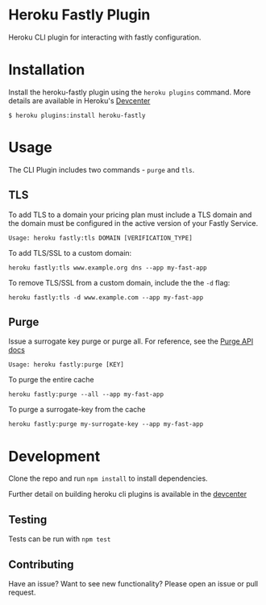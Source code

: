 # Heroku Fastly Plugin

Heroku CLI plugin for interacting with fastly configuration.



# Installation
Install the heroku-fastly plugin using the `heroku plugins` command. More details are available in Heroku's [Devcenter](https://devcenter.heroku.com/articles/using-cli-plugins)

```
$ heroku plugins:install heroku-fastly
```

# Usage
The CLI Plugin includes two commands - `purge` and `tls`.

## TLS
To add TLS to a domain your pricing plan must include a TLS domain and the domain must be configured in the active version of your Fastly Service.

```
Usage: heroku fastly:tls DOMAIN [VERIFICATION_TYPE]
```

To add TLS/SSL to a custom domain:

```
heroku fastly:tls www.example.org dns --app my-fast-app
```

To remove TLS/SSL from a custom domain, include the the `-d` flag:

```
heroku fastly:tls -d www.example.com --app my-fast-app
```

## Purge
Issue a surrogate key purge or purge all. For reference, see the [Purge API docs](https://docs.fastly.com/api/purge)

```
Usage: heroku fastly:purge [KEY]
```

To purge the entire cache

```
heroku fastly:purge --all --app my-fast-app
```

To purge a surrogate-key from the cache

```
heroku fastly:purge my-surrogate-key --app my-fast-app
```

# Development
Clone the repo and run `npm install` to install dependencies.

Further detail on building heroku cli plugins is available in the [devcenter](https://devcenter.heroku.com/articles/developing-toolbelt-plug-in)

## Testing
Tests can be run with `npm test`

## Contributing
Have an issue? Want to see new functionality? Please open an issue or pull request.


